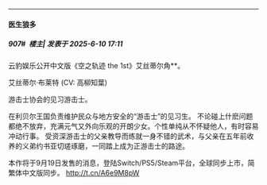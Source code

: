 ﻿
*****

####  医生狼多  
##### 907#         楼主| 发表于 2025-6-10 17:11

云豹娱乐公开中文版《空之轨迹 the 1st》艾丝蒂尔角**。

艾丝蒂尔·布莱特 (CV: 高柳知葉)

游击士协会的见习游击士。

在利贝尔王国负责维护民众与地方安全的“游击士”的见习生。
不论碰上什麽问题都绝不放弃，充满元气又外向乐观的开朗少女。个性单纯从不怀疑他人，有时容易冲动行事。
受资深游击士的父亲教导而练就一身不错的武术，与父亲在五年前收养的义弟约书亚切瑳琢磨，一同踏上成为正游击士的路途。

本作将于9月19日发售的消息，登陆Switch/PS5/Steam平台，全球同步上市，简繁体中文版同步。 http://t.cn/A6e9M8pW


